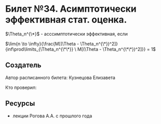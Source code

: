 # Билет №34. Асимптотически эффективная стат. оценка.

$\Theta_n^{\*}$ - асссимптотически эффективная, если

$\lim{n \to \infty}{\frac{M[(\Theta - \Theta_n^{\*})^2]}{inf\prod\limits_{\Theta_n^{\*\*}} \ M[(\Theta - \Theta_n^{\*\*})^2]}} = 1$

## Создатель

Автор расписанного билета: Кузнецова Елизавета

Кто проверил:


## Ресурсы
- лекции Рогова А.А. с прошлого года
